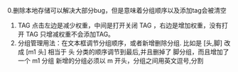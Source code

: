 0.删除本地存储可以解决大部分bug，但是意味着分组顺序以及添加tag会被清空
1. TAG 点击左边是减少权重，中间是打开关闭 TAG ，右边是增加权重，没有打开 TAG 只增减权重不会添加TAG。
2. 分组管理用法：在文本框调节分组顺序，或者新增删除分组. 比如是 [头,脚] 改成 [m1 头] 相当于 头 分类的顺序调节到最后,并且删掉了 脚分组，而且增加了一个 m1 分组 新增的分组必须以 m 开头，分组之间用英文逗号,分割